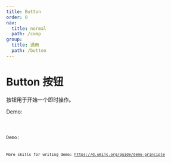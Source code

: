 ```yaml
---
title: Button
order: 0
nav:
  title: normal
  path: /comp
group:
  title: 通用
  path: /button
---
```


# Button 按钮

按钮用于开始一个即时操作。

Demo:

<code title="按钮类型" desc="按钮有五种类型：主按钮、次按钮、虚线按钮、文本按钮和链接按钮。主按钮在同一个操作区域最多出现一次。" src="./demo/demo1.tsx" />

Demo:
<code title="按钮尺寸"  desc="按钮有大、中、小三种尺寸。通过设置 `size` 为 `large` `small` 分别把按钮设为大、小尺寸。若不设置 `size`，则尺寸为中。" src="./demo/index.tsx" />

More skills for writing demo: https://d.umijs.org/guide/demo-principle
